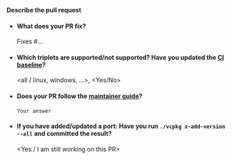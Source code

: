 **Describe the pull request**

- #### What does your PR fix?  
  Fixes #...

- #### Which triplets are supported/not supported? Have you updated the [CI baseline](https://github.com/microsoft/vcpkg/blob/master/scripts/ci.baseline.txt)?  
  <all / linux, windows, ...>, <Yes/No>

- #### Does your PR follow the [maintainer guide](https://github.com/microsoft/vcpkg/blob/master/docs/maintainers/maintainer-guide.md)?  
  `Your answer`

- #### If you have added/updated a port: Have you run `./vcpkg x-add-version --all` and committed the result?  
  <Yes / I am still working on this PR>
